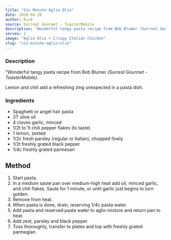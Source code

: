 ```yaml
---
title: "Six Minute Aglio Olio"
date: 2020-04-28
author: Rick
source: Surreal Gourmet - ToasterMobile
description: "Wonderful tangy pasta recipe from Bob Blumer (Surreal Gourmet - ToasterMobile)"
serves: 2
image: "Aglio Olio + Crispy Italian Chicken"
slug: "six-minute-aglio-olio"
---
```

### Description

"Wonderful tangy pasta recipe from Bob Blumer _(Surreal Gourmet - ToasterMobile)_.

Lemon and chili add a refreshing zing unexpected in a pasta dish.

### Ingredients

 - Spaghetti or angel hair pasta
 - 3T olive oil
 - 4 cloves garlic, minced
 - 1/2t to 1t chili pepper flakes (to taste)
 - 1 lemon, zested
 - 1/2c fresh parsley (regular or Italian), chopped finely
 - 1/2t freshly grated black pepper
 - 1/4c freshly grated parmesan

## Method

 1. Start pasta.
 1. In a medium saute pan over medium-high heat add oil, minced garlic, and chili flakes.  Saute for 1 minute, or until garlic just begins to turn golden.
 1. Remove from heat.
 1. When pasta is done, drain, reserving 1/4c pasta water.
 1. Add pasta and reserved pasta water to aglio mixture and return pan to heat.
 1. Add zest, parsley and black pepper.
 1. Toss thoroughly, transfer to plates and top with freshly grated parmegian.
